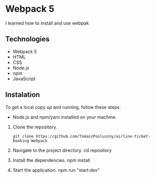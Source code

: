# Webpack 5

I learned how to install and use webpak

## Technologies

- Webpack 5 
- HTML
- CSS
- Node.js
- npm
- JavaScript

## Instalation

To get a local copy up and running, follow these steps.

- Node.js and npm/yarn installed on your machine.

1. Clone the repository.
   ```shell
   git clone https://github.com/TomaszPosluszny/airline-ticket-booking-Webpack

2. Navigate to the project directory.
 cd repository

3. Install the dependencies.
  npm install

4. Start the application.
npm run "start:dev"


